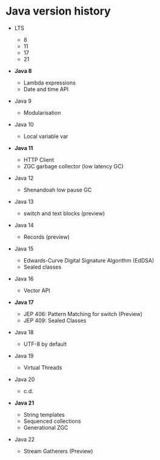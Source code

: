 # Java version history

* LTS
  *  8
  * 11
  * 17
  * 21


* **Java 8**
  * Lambda expressions 
  * Date and time API

* Java 9
  * Modularisation 
  
* Java 10
  * Local variable var

* **Java 11**
  * HTTP Client
  * ZGC garbage collector (low latency GC)
  
* Java 12
  * Shenandoah low pause GC
  
* Java 13
  * switch and text blocks (preview)
  
* Java 14
  * Records (preview)
  
* Java 15
  * Edwards-Curve Digital Signature Algorithm (EdDSA)
  * Sealed classes
  
* Java 16
  * Vector API
  
* **Java 17**
  * JEP 406: Pattern Matching for switch (Preview)
  * JEP 409: Sealed Classes
  
* Java 18
  * UTF-8 by default
  
* Java 19
  * Virtual Threads
  
* Java 20
  * c.d.
  
* **Java 21**
  * String templates
  * Sequenced collections
  * Generational ZGC
  
* Java 22
  *  Stream Gatherers (Preview)